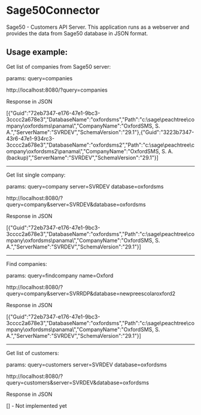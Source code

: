 # Sage50Connector
Sage50 - Customers API Server.
This application runs as a webserver and provides the data from Sage50 database in JSON format.

Usage example:
------------------------------------------------

Get list of companies from Sage50 server:

params:
query=companies

http://localhost:8080/?query=companies

Response in JSON

[{"Guid":"72eb7347-e176-47e1-9bc3-3cccc2a678e3","DatabaseName":"oxfordsms","Path":"c:\\sage\\peachtree\\company\\oxfordsms\\panama\\","CompanyName":"OxfordSMS, S. A.","ServerName":"SVRDEV","SchemaVersion":"29.1"},{"Guid":"3223b7347-43r6-47e1-934rc3-3cccc2a678e3","DatabaseName":"oxfordsms2","Path":"c:\\sage\\peachtree\\company\\oxfordsms2\\panama\\","CompanyName":"OxfordSMS, S. A. (backup)","ServerName":"SVRDEV","SchemaVersion":"29.1"}]

------------------------------------------------

Get list single company:

params:
query=company
server=SVRDEV
database=oxfordsms

http://localhost:8080/?query=company&server=SVRDEV&database=oxfordsms

Response in JSON

[{"Guid":"72eb7347-e176-47e1-9bc3-3cccc2a678e3","DatabaseName":"oxfordsms","Path":"c:\\sage\\peachtree\\company\\oxfordsms\\panama\\","CompanyName":"OxfordSMS, S. A.","ServerName":"SVRDEV","SchemaVersion":"29.1"}]

------------------------------------------------

Find companies:

params:
query=findcompany
name=Oxford

http://localhost:8080/?query=company&server=SVRRDP&database=newpreescolaroxford2

Response in JSON

[{"Guid":"72eb7347-e176-47e1-9bc3-3cccc2a678e3","DatabaseName":"oxfordsms","Path":"c:\\sage\\peachtree\\company\\oxfordsms\\panama\\","CompanyName":"OxfordSMS, S. A.","ServerName":"SVRDEV","SchemaVersion":"29.1"}]



------------------------------------------------

Get list of customers:

params:
query=customers
server=SVRDEV
database=oxfordsms

http://localhost:8080/?query=customers&server=SVRDEV&database=oxfordsms

Response in JSON

[] - Not implemented yet




